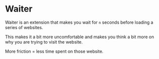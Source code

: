 # Waiter

Waiter is an extension that makes you wait for `n` seconds before loading
a series of websites.

This makes it a bit more uncomfortable and makes you think a bit more on why you 
are trying to visit the website.

More friction = less time spent on those website.

